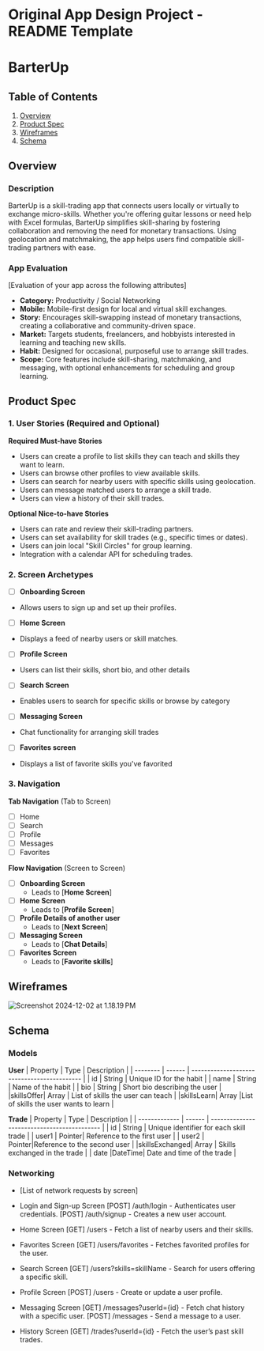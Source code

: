 Original App Design Project - README Template
===

# BarterUp

## Table of Contents

1. [Overview](#Overview)
2. [Product Spec](#Product-Spec)
3. [Wireframes](#Wireframes)
4. [Schema](#Schema)

## Overview

### Description

BarterUp is a skill-trading app that connects users locally or virtually to exchange micro-skills. Whether you're offering guitar lessons or need help with Excel formulas, BarterUp simplifies skill-sharing by fostering collaboration and removing the need for monetary transactions. Using geolocation and matchmaking, the app helps users find compatible skill-trading partners with ease.

### App Evaluation

[Evaluation of your app across the following attributes]
- **Category:** Productivity / Social Networking
- **Mobile:** Mobile-first design for local and virtual skill exchanges.
- **Story:** Encourages skill-swapping instead of monetary transactions, creating a collaborative and community-driven space.
- **Market:** Targets students, freelancers, and hobbyists interested in learning and teaching new skills.
- **Habit:** Designed for occasional, purposeful use to arrange skill trades.
- **Scope:** Core features include skill-sharing, matchmaking, and messaging, with optional enhancements for scheduling and group learning.

## Product Spec

### 1. User Stories (Required and Optional)

**Required Must-have Stories**

* Users can create a profile to list skills they can teach and skills they want to learn.
* Users can browse other profiles to view available skills.
* Users can search for nearby users with specific skills using geolocation.
* Users can message matched users to arrange a skill trade.
* Users can view a history of their skill trades.

**Optional Nice-to-have Stories**

* Users can rate and review their skill-trading partners.
* Users can set availability for skill trades (e.g., specific times or dates).
* Users can join local "Skill Circles" for group learning.
* Integration with a calendar API for scheduling trades.

### 2. Screen Archetypes

- [ ] **Onboarding Screen**
* Allows users to sign up and set up their profiles.
- [ ] **Home Screen**
* Displays a feed of nearby users or skill matches.
- [ ] **Profile Screen**
* Users can list their skills, short bio, and other details
- [ ] **Search Screen**
* Enables users to search for specific skills or browse by category
- [ ] **Messaging Screen**
* Chat functionality for arranging skill trades
- [ ] **Favorites screen**
* Displays a list of favorite skills you've favorited


### 3. Navigation

**Tab Navigation** (Tab to Screen)

- [ ] Home
- [ ] Search
- [ ] Profile
- [ ] Messages
- [ ] Favorites

**Flow Navigation** (Screen to Screen)

- [ ] **Onboarding Screen**
  * Leads to [**Home Screen**]
- [ ] **Home Screen**
  * Leads to [**Profile Screen**] 
- [ ] **Profile Details of another user**
  * Leads to [**Next Screen**]
- [ ] **Messaging Screen**
  * Leads to [**Chat Details**]
- [ ] **Favorites Screen**
  * Leads to [**Favorite skills**]


## Wireframes

![Screenshot 2024-12-02 at 1.18.19 PM](https://hackmd.io/_uploads/B1Vz5_jmkl.png)



## Schema 


### Models

**User** 
| Property  | Type   | Description                                 |
| --------  | ------ | ------------------------------------------- |
|    id     | String |   Unique ID for the habit                   |
|   name    | String |    Name of the habit                        |
| bio       | String |    Short bio describing the user            |
|skillsOffer| Array  |     List of skills the user can teach       |
|skillsLearn| Array  |List of skills the user wants to learn       |


**Trade**
| Property      | Type   | Description                                 |
| ------------- | ------ | ------------------------------------------- |
|    id         | String |   Unique identifier for each skill trade    |
|   user1       | Pointer|   Reference to the first user               |
| user2         | Pointer|Reference to the second user                 |
|skillsExchanged| Array  |  Skills exchanged in the trade              |
| date          |DateTime| Date and time of the trade                  |

### Networking

- [List of network requests by screen]

* Login and Sign-up Screen
[POST] /auth/login - Authenticates user credentials.
[POST] /auth/signup - Creates a new user account.

* Home Screen
[GET] /users - Fetch a list of nearby users and their skills.

* Favorites Screen
[GET] /users/favorites - Fetches favorited profiles for the user.


* Search Screen
[GET] /users?skills=skillName - Search for users offering a specific skill.

* Profile Screen
[POST] /users - Create or update a user profile.

* Messaging Screen
[GET] /messages?userId={id} - Fetch chat history with a specific user.
[POST] /messages - Send a message to a user.

* History Screen
[GET] /trades?userId={id} - Fetch the user’s past skill trades.
